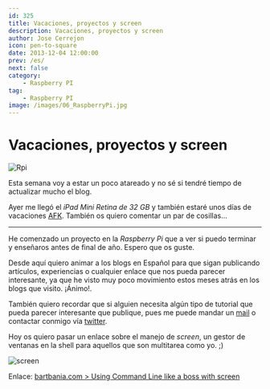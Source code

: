 ```yaml
---
id: 325
title: Vacaciones, proyectos y screen
description: Vacaciones, proyectos y screen
author: Jose Cerrejon
icon: pen-to-square
date: 2013-12-04 12:00:00
prev: /es/
next: false
category:
    - Raspberry PI
tag:
    - Raspberry PI
image: /images/06_RaspberryPi.jpg
---
```


# Vacaciones, proyectos y screen

![Rpi](/images/06_RaspberryPi.jpg)

Esta semana voy a estar un poco atareado y no sé si tendré tiempo de actualizar mucho el blog.

Ayer me llegó el _iPad Mini Retina de 32 GB_ y también estaré unos días de vacaciones [AFK](https://es.wiktionary.org/wiki/AFK). También os quiero comentar un par de cosillas…

---

He comenzado un proyecto en la _Raspberry Pi_ que a ver si puedo terminar y enseñaros antes de final de año. Espero que os guste.

Desde aquí quiero animar a los blogs en Español para que sigan publicando artículos, experiencias o cualquier enlace que nos pueda parecer interesante, ya que he visto muy poco movimiento estos meses atrás en los blogs que visito. ¡Ánimo!.

También quiero recordar que si alguien necesita algún tipo de tutorial que pueda parecer interesante que publique, pues me puede mandar un [mail](mailto:ulysess@gmail.com) o contactar conmigo vía [twitter](https://twitter.com/ulysess10).

Hoy os quiero pasar un enlace sobre el manejo de _screen_, un gestor de ventanas en la shell para aquellos que son multitarea como yo. ;)

![screen](/images/2013/12/screen.jpg)

Enlace: [bartbania.com > Using Command Line like a boss with screen](https://www.bartbania.com/index.php/linux-screen/)
